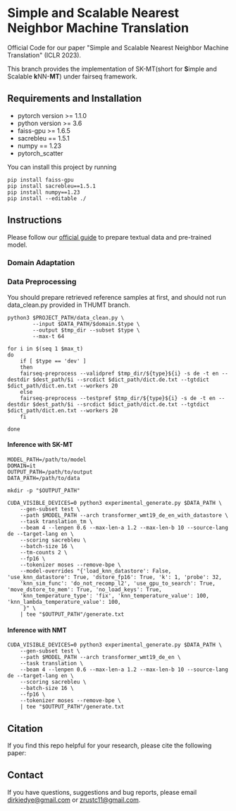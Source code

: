 # Simple and Scalable Nearest Neighbor Machine Translation

Official Code for our paper "Simple and Scalable Nearest Neighbor Machine Translation" (ICLR 2023).

This branch provides the implementation of SK-MT(short for **S**imple and Scalable **k**NN-**MT**) under fairseq framework.

## Requirements and Installation
* pytorch version >= 1.1.0
* python version >= 3.6
* faiss-gpu >= 1.6.5
* sacrebleu == 1.5.1
* numpy == 1.23
* pytorch_scatter

You can install this project by running
```
pip install faiss-gpu
pip install sacrebleu==1.5.1
pip install numpy==1.23
pip install --editable ./
```

## Instructions
Please follow our [official guide](https://github.com/dirkiedai/sk-mt/tree/thumt) to prepare textual data and pre-trained model.
### Domain Adaptation
### Data Preprocessing
You should prepare retrieved reference samples at first, and should not run data_clean.py provided in THUMT branch.
```
python3 $PROJECT_PATH/data_clean.py \
        --input $DATA_PATH/$domain.$type \
        --output $tmp_dir --subset $type \
        --max-t 64

for i in $(seq 1 $max_t)
do
    if [ $type == 'dev' ]
    then
    fairseq-preprocess --validpref $tmp_dir/${type}${i} -s de -t en --destdir $dest_path/$i --srcdict $dict_path/dict.de.txt --tgtdict $dict_path/dict.en.txt --workers 20
    else
    fairseq-preprocess --testpref $tmp_dir/${type}${i} -s de -t en --destdir $dest_path/$i --srcdict $dict_path/dict.de.txt --tgtdict $dict_path/dict.en.txt --workers 20
    fi
    
done
```
#### Inference with SK-MT
```
MODEL_PATH=/path/to/model
DOMAIN=it
OUTPUT_PATH=/path/to/output
DATA_PATH=/path/to/data

mkdir -p "$OUTPUT_PATH"

CUDA_VISIBLE_DEVICES=0 python3 experimental_generate.py $DATA_PATH \
    --gen-subset test \
    --path $MODEL_PATH --arch transformer_wmt19_de_en_with_datastore \
    --task translation_tm \
    --beam 4 --lenpen 0.6 --max-len-a 1.2 --max-len-b 10 --source-lang de --target-lang en \
    --scoring sacrebleu \
    --batch-size 16 \
    --tm-counts 2 \
    --fp16 \
    --tokenizer moses --remove-bpe \
    --model-overrides "{'load_knn_datastore': False, 'use_knn_datastore': True, 'dstore_fp16': True, 'k': 1, 'probe': 32,
    'knn_sim_func': 'do_not_recomp_l2', 'use_gpu_to_search': True, 'move_dstore_to_mem': True, 'no_load_keys': True,
    'knn_temperature_type': 'fix', 'knn_temperature_value': 100, 'knn_lambda_temperature_value': 100,
     }" \
    | tee "$OUTPUT_PATH"/generate.txt
```


#### Inference with NMT
```
CUDA_VISIBLE_DEVICES=0 python3 experimental_generate.py $DATA_PATH \
    --gen-subset test \
    --path $MODEL_PATH --arch transformer_wmt19_de_en \
    --task translation \
    --beam 4 --lenpen 0.6 --max-len-a 1.2 --max-len-b 10 --source-lang de --target-lang en \
    --scoring sacrebleu \
    --batch-size 16 \
    --fp16 \
    --tokenizer moses --remove-bpe \
    | tee "$OUTPUT_PATH"/generate.txt
```

## Citation
If you find this repo helpful for your research, please cite the following paper:

## Contact
If you have questions, suggestions and bug reports, please email <dirkiedye@gmail.com> or <zrustc11@gmail.com>.

